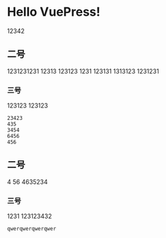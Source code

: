 

# Hello VuePress!
12342
## 二号
1231231231
12313
123123
1231
123131
1313123
1231231
### 三号
123123
123123
```
23423
435
3454
6456
456
```
## 二号
4
56
4635234
### 三号
1231
123123432
```
qwerqwerqwerqwer
```